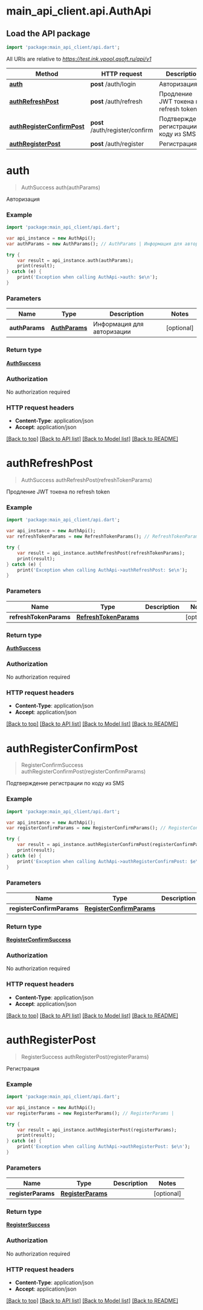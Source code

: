 # main_api_client.api.AuthApi

## Load the API package
```dart
import 'package:main_api_client/api.dart';
```

All URIs are relative to *https://test.ink.vpool.qsoft.ru/api/v1*

Method | HTTP request | Description
------------- | ------------- | -------------
[**auth**](AuthApi.md#auth) | **post** /auth/login | Авторизация
[**authRefreshPost**](AuthApi.md#authRefreshPost) | **post** /auth/refresh | Продление JWT токена по refresh token
[**authRegisterConfirmPost**](AuthApi.md#authRegisterConfirmPost) | **post** /auth/register/confirm | Подтверждение регистрации по коду из SMS
[**authRegisterPost**](AuthApi.md#authRegisterPost) | **post** /auth/register | Регистрация


# **auth**
> AuthSuccess auth(authParams)

Авторизация

### Example 
```dart
import 'package:main_api_client/api.dart';

var api_instance = new AuthApi();
var authParams = new AuthParams(); // AuthParams | Информация для авторизации

try { 
    var result = api_instance.auth(authParams);
    print(result);
} catch (e) {
    print('Exception when calling AuthApi->auth: $e\n');
}
```

### Parameters

Name | Type | Description  | Notes
------------- | ------------- | ------------- | -------------
 **authParams** | [**AuthParams**](AuthParams.md)| Информация для авторизации | [optional] 

### Return type

[**AuthSuccess**](AuthSuccess.md)

### Authorization

No authorization required

### HTTP request headers

 - **Content-Type**: application/json
 - **Accept**: application/json

[[Back to top]](#) [[Back to API list]](../README.md#documentation-for-api-endpoints) [[Back to Model list]](../README.md#documentation-for-models) [[Back to README]](../README.md)

# **authRefreshPost**
> AuthSuccess authRefreshPost(refreshTokenParams)

Продление JWT токена по refresh token

### Example 
```dart
import 'package:main_api_client/api.dart';

var api_instance = new AuthApi();
var refreshTokenParams = new RefreshTokenParams(); // RefreshTokenParams | 

try { 
    var result = api_instance.authRefreshPost(refreshTokenParams);
    print(result);
} catch (e) {
    print('Exception when calling AuthApi->authRefreshPost: $e\n');
}
```

### Parameters

Name | Type | Description  | Notes
------------- | ------------- | ------------- | -------------
 **refreshTokenParams** | [**RefreshTokenParams**](RefreshTokenParams.md)|  | [optional] 

### Return type

[**AuthSuccess**](AuthSuccess.md)

### Authorization

No authorization required

### HTTP request headers

 - **Content-Type**: application/json
 - **Accept**: application/json

[[Back to top]](#) [[Back to API list]](../README.md#documentation-for-api-endpoints) [[Back to Model list]](../README.md#documentation-for-models) [[Back to README]](../README.md)

# **authRegisterConfirmPost**
> RegisterConfirmSuccess authRegisterConfirmPost(registerConfirmParams)

Подтверждение регистрации по коду из SMS

### Example 
```dart
import 'package:main_api_client/api.dart';

var api_instance = new AuthApi();
var registerConfirmParams = new RegisterConfirmParams(); // RegisterConfirmParams | 

try { 
    var result = api_instance.authRegisterConfirmPost(registerConfirmParams);
    print(result);
} catch (e) {
    print('Exception when calling AuthApi->authRegisterConfirmPost: $e\n');
}
```

### Parameters

Name | Type | Description  | Notes
------------- | ------------- | ------------- | -------------
 **registerConfirmParams** | [**RegisterConfirmParams**](RegisterConfirmParams.md)|  | [optional] 

### Return type

[**RegisterConfirmSuccess**](RegisterConfirmSuccess.md)

### Authorization

No authorization required

### HTTP request headers

 - **Content-Type**: application/json
 - **Accept**: application/json

[[Back to top]](#) [[Back to API list]](../README.md#documentation-for-api-endpoints) [[Back to Model list]](../README.md#documentation-for-models) [[Back to README]](../README.md)

# **authRegisterPost**
> RegisterSuccess authRegisterPost(registerParams)

Регистрация

### Example 
```dart
import 'package:main_api_client/api.dart';

var api_instance = new AuthApi();
var registerParams = new RegisterParams(); // RegisterParams | 

try { 
    var result = api_instance.authRegisterPost(registerParams);
    print(result);
} catch (e) {
    print('Exception when calling AuthApi->authRegisterPost: $e\n');
}
```

### Parameters

Name | Type | Description  | Notes
------------- | ------------- | ------------- | -------------
 **registerParams** | [**RegisterParams**](RegisterParams.md)|  | [optional] 

### Return type

[**RegisterSuccess**](RegisterSuccess.md)

### Authorization

No authorization required

### HTTP request headers

 - **Content-Type**: application/json
 - **Accept**: application/json

[[Back to top]](#) [[Back to API list]](../README.md#documentation-for-api-endpoints) [[Back to Model list]](../README.md#documentation-for-models) [[Back to README]](../README.md)

